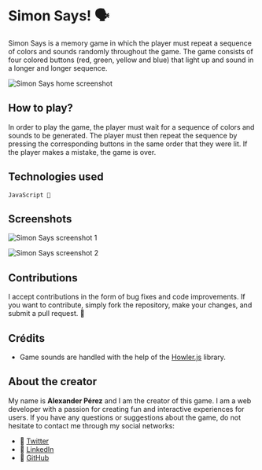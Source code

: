 
# Simon Says! 🗣️

Simon Says is a memory game in which the player must repeat a sequence of colors and sounds randomly throughout the game. The game consists of four colored buttons (red, green, yellow and blue) that light up and sound in a longer and longer sequence.


![Simon Says home screenshot](https://th3alexdev.github.io/simonsays/assets/img/simonsays.png)


## How to play?

In order to play the game, the player must wait for a sequence of colors and sounds to be generated. The player must then repeat the sequence by pressing the corresponding buttons in the same order that they were lit. If the player makes a mistake, the game is over.

## Technologies used

    JavaScript 💛

## Screenshots

![Simon Says screenshot 1](https://th3alexdev.github.io/simonsays/assets/img/simonsays2.jpg)

![Simon Says screenshot 2](https://th3alexdev.github.io/simonsays/assets/img/simonsays3.jpg)

## Contributions

I accept contributions in the form of bug fixes and code improvements. If you want to contribute, simply fork the repository, make your changes, and submit a pull request. 🤘

## Crédits

* Game sounds are handled with the help of the [Howler.js](https://howlerjs.com/) library.


## About the creator

My name is **Alexander Pérez** and I am the creator of this game. I am a web developer with a passion for creating fun and interactive experiences for users. If you have any questions or suggestions about the game, do not hesitate to contact me through my social networks:
- 🐤 [Twitter](https://twitter.com/th3alexdev) 
- ‍💼 [LinkedIn](https://www.linkedin.com/in/alexander-p%C3%A9rez-graterol-b60b26265/?original_referer=)
- 🚀 [GitHub](https://github.com/th3alexdev)
